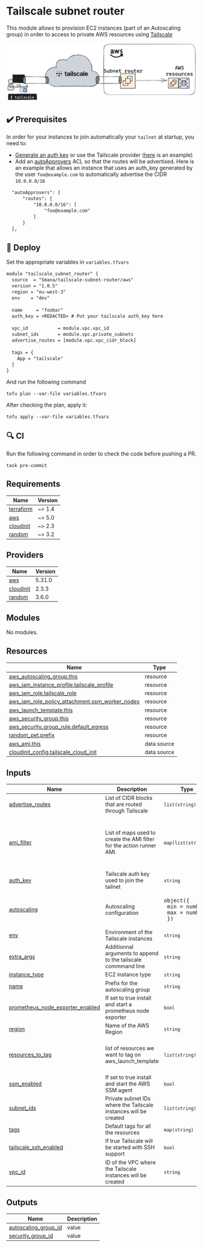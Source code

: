 # Tailscale subnet router

This module allows to provision EC2 instances (part of an Autoscaling group) in order to access to private AWS resources using [Tailscale](https://tailscale.com/)

![Subnet router](.assets/subnet_router.png)

## ✔️ Prerequisites

In order for your instances to join automatically your `tailnet` at startup, you need to:

* [Generate an auth key](https://tailscale.com/kb/1085/auth-keys/?q=auth%20key) or use the Tailscale provider ([here](/examples/with_provider/) is an example)
* Add an [autoApprovers](https://tailscale.com/kb/1018/acls/#auto-approvers-for-routes-and-exit-nodes) ACL so that the routes will be advertised.
  Here is an example that allows an instance that uses an auth_key generated by the user `foo@example.com` to automatically advertise the CIDR `10.0.0.0/16`

```hcl
  "autoApprovers": {
      "routes": {
          "10.0.0.0/16": [
              "foo@example.com"
          ]
      }
  },
```

## :rocket: Deploy

Set the appropriate variables in `variables.tfvars`

```hcl
module "tailscale_subnet_router" {
  source  = "Smana/tailscale-subnet-router/aws"
  version = "1.0.5"
  region = "eu-west-3"
  env    = "dev"

  name     = "foobar"
  auth_key = <REDACTED> # Put your tailscale auth_key here

  vpc_id           = module.vpc.vpc_id
  subnet_ids       = module.vpc.private_subnets
  advertise_routes = [module.vpc.vpc_cidr_block]

  tags = {
    App = "tailscale"
  }
}
```

And run the following command
```console
tofu plan --var-file variables.tfvars
```

After checking the plan, apply it:
```console
tofu apply --var-file variables.tfvars
```

## 🔍 CI

Run the following command in order to check the code before pushing a PR.

```console
task pre-commit
```

<!-- BEGINNING OF PRE-COMMIT-TERRAFORM DOCS HOOK -->
## Requirements

| Name | Version |
|------|---------|
| <a name="requirement_terraform"></a> [terraform](#requirement\_terraform) | ~> 1.4 |
| <a name="requirement_aws"></a> [aws](#requirement\_aws) | ~> 5.0 |
| <a name="requirement_cloudinit"></a> [cloudinit](#requirement\_cloudinit) | ~> 2.3 |
| <a name="requirement_random"></a> [random](#requirement\_random) | ~> 3.2 |

## Providers

| Name | Version |
|------|---------|
| <a name="provider_aws"></a> [aws](#provider\_aws) | 5.31.0 |
| <a name="provider_cloudinit"></a> [cloudinit](#provider\_cloudinit) | 2.3.3 |
| <a name="provider_random"></a> [random](#provider\_random) | 3.6.0 |

## Modules

No modules.

## Resources

| Name | Type |
|------|------|
| [aws_autoscaling_group.this](https://registry.terraform.io/providers/hashicorp/aws/latest/docs/resources/autoscaling_group) | resource |
| [aws_iam_instance_profile.tailscale_profile](https://registry.terraform.io/providers/hashicorp/aws/latest/docs/resources/iam_instance_profile) | resource |
| [aws_iam_role.tailscale_role](https://registry.terraform.io/providers/hashicorp/aws/latest/docs/resources/iam_role) | resource |
| [aws_iam_role_policy_attachment.ssm_worker_nodes](https://registry.terraform.io/providers/hashicorp/aws/latest/docs/resources/iam_role_policy_attachment) | resource |
| [aws_launch_template.this](https://registry.terraform.io/providers/hashicorp/aws/latest/docs/resources/launch_template) | resource |
| [aws_security_group.this](https://registry.terraform.io/providers/hashicorp/aws/latest/docs/resources/security_group) | resource |
| [aws_security_group_rule.default_egress](https://registry.terraform.io/providers/hashicorp/aws/latest/docs/resources/security_group_rule) | resource |
| [random_pet.prefix](https://registry.terraform.io/providers/hashicorp/random/latest/docs/resources/pet) | resource |
| [aws_ami.this](https://registry.terraform.io/providers/hashicorp/aws/latest/docs/data-sources/ami) | data source |
| [cloudinit_config.tailscale_cloud_init](https://registry.terraform.io/providers/hashicorp/cloudinit/latest/docs/data-sources/config) | data source |

## Inputs

| Name | Description | Type | Default | Required |
|------|-------------|------|---------|:--------:|
| <a name="input_advertise_routes"></a> [advertise\_routes](#input\_advertise\_routes) | List of CIDR blocks that are routed through Tailscale | `list(string)` | n/a | yes |
| <a name="input_ami_filter"></a> [ami\_filter](#input\_ami\_filter) | List of maps used to create the AMI filter for the action runner AMI. | `map(list(string))` | <pre>{<br>  "name": [<br>    "ubuntu/images/hvm-ssd/ubuntu-lunar-23.04-amd64-server-*"<br>  ]<br>}</pre> | no |
| <a name="input_auth_key"></a> [auth\_key](#input\_auth\_key) | Tailscale auth key used to join the tailnet | `string` | `""` | no |
| <a name="input_autoscaling"></a> [autoscaling](#input\_autoscaling) | Autoscaling configuration | <pre>object({<br>    min = number<br>    max = number<br>  })</pre> | <pre>{<br>  "max": 2,<br>  "min": 1<br>}</pre> | no |
| <a name="input_env"></a> [env](#input\_env) | Environment of the Tailscale instances | `string` | `""` | no |
| <a name="input_extra_args"></a> [extra\_args](#input\_extra\_args) | Additionnal arguments to append to the tailscale commmand line | `string` | `""` | no |
| <a name="input_instance_type"></a> [instance\_type](#input\_instance\_type) | EC2 instance type | `string` | `"t3a.micro"` | no |
| <a name="input_name"></a> [name](#input\_name) | Prefix for the autoscaling group | `string` | `null` | no |
| <a name="input_prometheus_node_exporter_enabled"></a> [prometheus\_node\_exporter\_enabled](#input\_prometheus\_node\_exporter\_enabled) | If set to true install and start a prometheus node exporter | `bool` | `false` | no |
| <a name="input_region"></a> [region](#input\_region) | Name of the AWS Region | `string` | n/a | yes |
| <a name="input_resources_to_tag"></a> [resources\_to\_tag](#input\_resources\_to\_tag) | list of resources we want to tag on aws\_launch\_template | `list(string)` | <pre>[<br>  "instance",<br>  "volume"<br>]</pre> | no |
| <a name="input_ssm_enabled"></a> [ssm\_enabled](#input\_ssm\_enabled) | If set to true install and start the AWS SSM agent | `bool` | `false` | no |
| <a name="input_subnet_ids"></a> [subnet\_ids](#input\_subnet\_ids) | Private subnet IDs where the Tailscale instances will be created | `list(string)` | n/a | yes |
| <a name="input_tags"></a> [tags](#input\_tags) | Default tags for all the resources | `map(string)` | `{}` | no |
| <a name="input_tailscale_ssh_enabled"></a> [tailscale\_ssh\_enabled](#input\_tailscale\_ssh\_enabled) | If true Tailscale will be started with SSH support | `bool` | `false` | no |
| <a name="input_vpc_id"></a> [vpc\_id](#input\_vpc\_id) | ID of the VPC where the Tailscale instances will be created | `string` | n/a | yes |

## Outputs

| Name | Description |
|------|-------------|
| <a name="output_autoscaling_group_id"></a> [autoscaling\_group\_id](#output\_autoscaling\_group\_id) | value |
| <a name="output_security_group_id"></a> [security\_group\_id](#output\_security\_group\_id) | value |
<!-- END OF PRE-COMMIT-TERRAFORM DOCS HOOK -->
